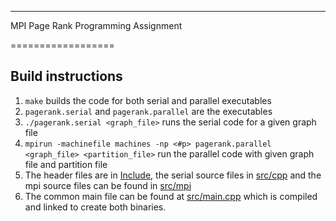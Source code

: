 --------------------
MPI Page Rank Programming Assignment

==================

## Build instructions
1. `make` builds the code for both serial and parallel executables
1. `pagerank.serial` and `pagerank.parallel` are the executables
1. `./pagerank.serial <graph_file>` runs the serial code for a given graph file
1. `mpirun -machinefile machines -np <#p> pagerank.parallel <graph_file> <partition_file>` 
run the parallel code with given graph file and partition file
1. The header files are in [Include](include), the serial source files in [src/cpp](src/cpp)
and the mpi source files can be found in [src/mpi](src/mpi)
1. The common main file can be found at [src/main.cpp](src/main.cpp) which is compiled and
linked to create both binaries.
